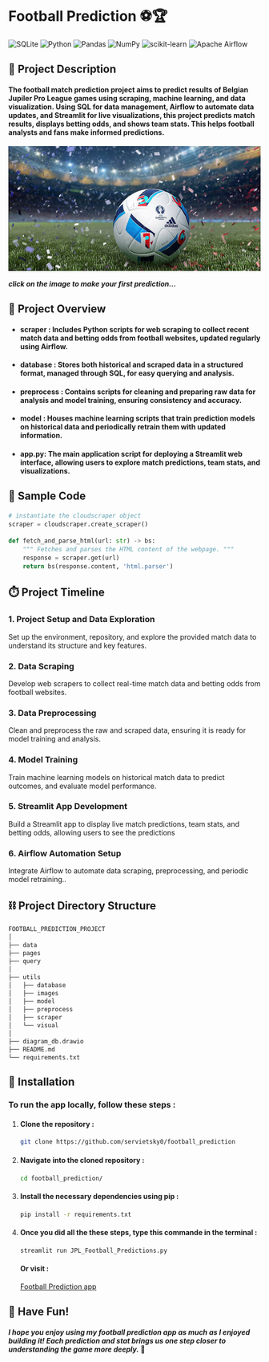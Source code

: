 #  Football Prediction ⚽🏆


![SQLite](https://img.shields.io/badge/sqlite-%2307405e.svg?style=for-the-badge&logo=sqlite&logoColor=white)
![Python](https://img.shields.io/badge/python-3670A0?style=for-the-badge&logo=python&logoColor=ffdd54)
![Pandas](https://img.shields.io/badge/pandas-%23150458.svg?style=for-the-badge&logo=pandas&logoColor=white)
![NumPy](https://img.shields.io/badge/numpy-%23013243.svg?style=for-the-badge&logo=numpy&logoColor=white)
![scikit-learn](https://img.shields.io/badge/scikit--learn-%23F7931E.svg?style=for-the-badge&logo=scikit-learn&logoColor=white)
![Apache Airflow](https://img.shields.io/badge/Apache%20Airflow-017CEE?style=for-the-badge&logo=Apache%20Airflow&logoColor=white)

## 📜 Project Description
#### The football match prediction project aims to predict results of Belgian Jupiler Pro League games using scraping, machine learning, and data visualization. Using SQL for data management, Airflow to automate data updates, and Streamlit for live visualizations, this project predicts match results, displays betting odds, and shows team stats. This helps football analysts and fans make informed predictions. ####

[![N|Solid](utils/images/football.png "vivino")](https://footballpredict.streamlit.app/)

***click on the image to make your first prediction...***

## 👀 Project Overview 

- #### scraper : Includes Python scripts for web scraping to collect recent match data and betting odds from football websites, updated regularly using Airflow.

- #### database : Stores both historical and scraped data in a structured format, managed through SQL, for easy querying and analysis. 

- #### preprocess : Contains scripts for cleaning and preparing raw data for analysis and model training, ensuring consistency and accuracy.

- #### model : Houses machine learning scripts that train prediction models on historical data and periodically retrain them with updated information. 

- #### app.py: The main application script for deploying a Streamlit web interface, allowing users to explore match predictions, team stats, and visualizations.



## 🤖 Sample Code 
```python
# instantiate the cloudscraper object
scraper = cloudscraper.create_scraper()

def fetch_and_parse_html(url: str) -> bs:
    """ Fetches and parses the HTML content of the webpage. """ 
    response = scraper.get(url)
    return bs(response.content, 'html.parser')
```

## ⏱️ Project Timeline 

### 1. Project Setup and Data Exploration

Set up the environment, repository, and explore the provided match data to understand its structure and key features.

### 2. Data Scraping

Develop web scrapers to collect real-time match data and betting odds from football websites.

### 3. Data Preprocessing

Clean and preprocess the raw and scraped data, ensuring it is ready for model training and analysis.

### 4. Model Training

Train machine learning models on historical match data to predict outcomes, and evaluate model performance.

### 5. Streamlit App Development

Build a Streamlit app to display live match predictions, team stats, and betting odds, allowing users to see the predictions

### 6. Airflow Automation Setup

Integrate Airflow to automate data scraping, preprocessing, and periodic model retraining..

## ⛓️ Project Directory Structure 

```plaintext
FOOTBALL_PREDICTION_PROJECT
│
├── data
├── pages
├── query
│
├── utils
│   ├── database
│   ├── images
│   ├── model
│   ├── preprocess
│   ├── scraper
│   └── visual
│
├── diagram_db.drawio
├── README.md
└── requirements.txt

```
   

## 🔧  Installation

### To run the app locally, follow these steps :

1. #### Clone the repository :

    
    ```sh
    git clone https://github.com/servietsky0/football_prediction
    ```
    

2. #### Navigate into the cloned repository :

    
    ```sh
    cd football_prediction/ 
    ```


3. #### Install the necessary dependencies using pip :

    
    ```sh
    pip install -r requirements.txt
    ```
    

4. #### Once you did all the these steps, type this commande in the terminal :

   ```sh
   streamlit run JPL_Football_Predictions.py
   ```
      
    #### Or visit :
    [Football Prediction app](https://footballpredict.streamlit.app/) 

## 🎉 Have Fun!

#### *I hope you enjoy using my football prediction app as much as I enjoyed building it! Each prediction and stat brings us one step closer to understanding the game more deeply.* 🚀
